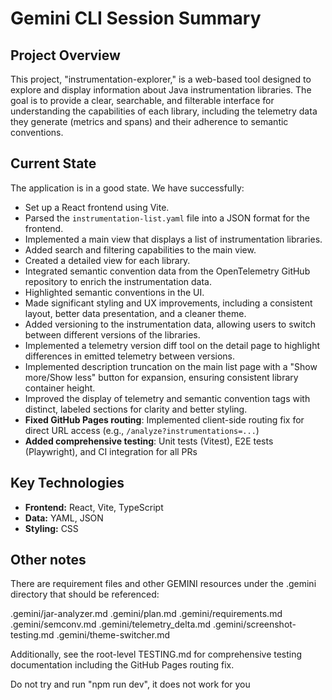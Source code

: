 # Gemini CLI Session Summary

## Project Overview

This project, "instrumentation-explorer," is a web-based tool designed to explore and display information about Java instrumentation libraries. The goal is to provide a clear, searchable, and filterable interface for understanding the capabilities of each library, including the telemetry data they generate (metrics and spans) and their adherence to semantic conventions.

## Current State

The application is in a good state. We have successfully:

*   Set up a React frontend using Vite.
*   Parsed the `instrumentation-list.yaml` file into a JSON format for the frontend.
*   Implemented a main view that displays a list of instrumentation libraries.
*   Added search and filtering capabilities to the main view.
*   Created a detailed view for each library.
*   Integrated semantic convention data from the OpenTelemetry GitHub repository to enrich the instrumentation data.
*   Highlighted semantic conventions in the UI.
*   Made significant styling and UX improvements, including a consistent layout, better data presentation, and a cleaner theme.
*   Added versioning to the instrumentation data, allowing users to switch between different versions of the libraries.
*   Implemented a telemetry version diff tool on the detail page to highlight differences in emitted telemetry between versions.
*   Implemented description truncation on the main list page with a "Show more/Show less" button for expansion, ensuring consistent library container height.
*   Improved the display of telemetry and semantic convention tags with distinct, labeled sections for clarity and better styling.
*   **Fixed GitHub Pages routing**: Implemented client-side routing fix for direct URL access (e.g., `/analyze?instrumentations=...`)
*   **Added comprehensive testing**: Unit tests (Vitest), E2E tests (Playwright), and CI integration for all PRs

## Key Technologies

*   **Frontend:** React, Vite, TypeScript
*   **Data:** YAML, JSON
*   **Styling:** CSS

## Other notes

There are requirement files and other GEMINI resources under the .gemini directory that should be referenced:

.gemini/jar-analyzer.md
.gemini/plan.md
.gemini/requirements.md
.gemini/semconv.md
.gemini/telemetry_delta.md
.gemini/screenshot-testing.md
.gemini/theme-switcher.md

Additionally, see the root-level TESTING.md for comprehensive testing documentation including the GitHub Pages routing fix.

Do not try and run "npm run dev", it does not work for you